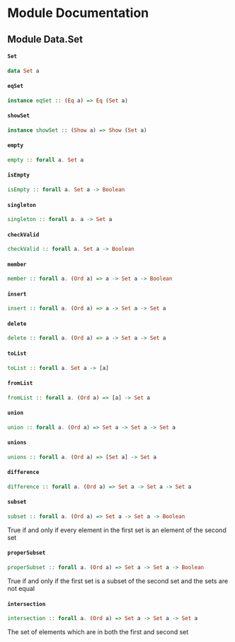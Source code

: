 # Module Documentation

## Module Data.Set


#### `Set`

``` purescript
data Set a
```


#### `eqSet`

``` purescript
instance eqSet :: (Eq a) => Eq (Set a)
```


#### `showSet`

``` purescript
instance showSet :: (Show a) => Show (Set a)
```


#### `empty`

``` purescript
empty :: forall a. Set a
```


#### `isEmpty`

``` purescript
isEmpty :: forall a. Set a -> Boolean
```


#### `singleton`

``` purescript
singleton :: forall a. a -> Set a
```


#### `checkValid`

``` purescript
checkValid :: forall a. Set a -> Boolean
```


#### `member`

``` purescript
member :: forall a. (Ord a) => a -> Set a -> Boolean
```


#### `insert`

``` purescript
insert :: forall a. (Ord a) => a -> Set a -> Set a
```


#### `delete`

``` purescript
delete :: forall a. (Ord a) => a -> Set a -> Set a
```


#### `toList`

``` purescript
toList :: forall a. Set a -> [a]
```


#### `fromList`

``` purescript
fromList :: forall a. (Ord a) => [a] -> Set a
```


#### `union`

``` purescript
union :: forall a. (Ord a) => Set a -> Set a -> Set a
```


#### `unions`

``` purescript
unions :: forall a. (Ord a) => [Set a] -> Set a
```


#### `difference`

``` purescript
difference :: forall a. (Ord a) => Set a -> Set a -> Set a
```


#### `subset`

``` purescript
subset :: forall a. (Ord a) => Set a -> Set a -> Boolean
```

True if and only if every element in the first set
is an element of the second set

#### `properSubset`

``` purescript
properSubset :: forall a. (Ord a) => Set a -> Set a -> Boolean
```

True if and only if the first set is a subset of the second set
and the sets are not equal

#### `intersection`

``` purescript
intersection :: forall a. (Ord a) => Set a -> Set a -> Set a
```

The set of elements which are in both the first and second set